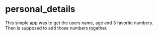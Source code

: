 # personal_details

This simple app was to get the users name, age and 3 favorite numbers. Then is supposed to add those numbers together.
